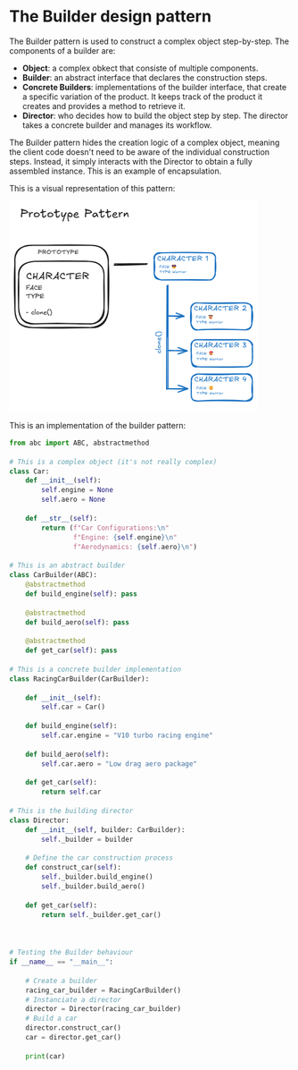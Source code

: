 # The Builder design pattern

The Builder pattern is used to construct a complex object step-by-step. The components of a builder are:

- **Object**: a complex obkect that consiste of multiple components.
- **Builder**: an abstract interface that declares the construction steps.
- **Concrete Builders**: implementations of the builder interface, that create a specific variation of the product. It keeps track of the product it creates and provides a method to retrieve it.
- **Director**: who decides how to build the object step by step. The director takes a concrete builder and manages its workflow.

The Builder pattern hides the creation logic of a complex object, meaning the client code doesn't need to be aware of the individual construction steps. Instead, it simply interacts with the Director to obtain a fully assembled instance. This is an example of encapsulation.

This is a visual representation of this pattern:

![Prototype Pattern Visual Representation](/Prototype/res/prototype_visualization.png)


This is an implementation of the builder pattern:
```python
from abc import ABC, abstractmethod

# This is a complex object (it's not really complex)
class Car:
    def __init__(self):
        self.engine = None
        self.aero = None

    def __str__(self):
        return (f"Car Configurations:\n"
                f"Engine: {self.engine}\n"
                f"Aerodynamics: {self.aero}\n")
    
# This is an abstract builder
class CarBuilder(ABC):
    @abstractmethod
    def build_engine(self): pass

    @abstractmethod
    def build_aero(self): pass

    @abstractmethod
    def get_car(self): pass

# This is a concrete builder implementation
class RacingCarBuilder(CarBuilder):

    def __init__(self):
        self.car = Car()

    def build_engine(self):
        self.car.engine = "V10 turbo racing engine"

    def build_aero(self):
        self.car.aero = "Low drag aero package"

    def get_car(self):
        return self.car

# This is the building director
class Director:
    def __init__(self, builder: CarBuilder):
        self._builder = builder

    # Define the car construction process
    def construct_car(self):
        self._builder.build_engine()
        self._builder.build_aero()

    def get_car(self):
        return self._builder.get_car()
    


# Testing the Builder behaviour
if __name__ == "__main__":

    # Create a builder
    racing_car_builder = RacingCarBuilder()
    # Instanciate a director
    director = Director(racing_car_builder)
    # Build a car
    director.construct_car()
    car = director.get_car()

    print(car)
```